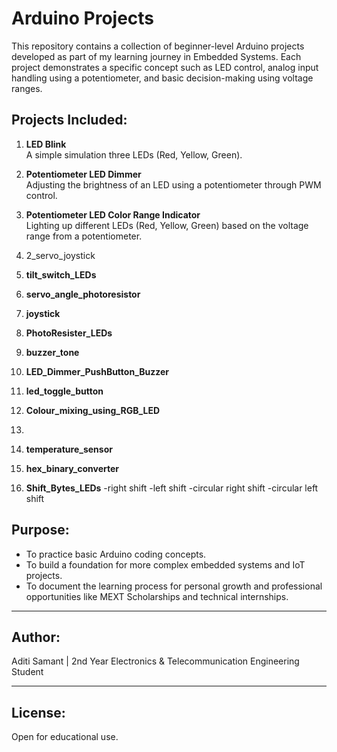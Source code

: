 # Arduino Projects

This repository contains a collection of beginner-level Arduino projects developed as part of my learning journey in Embedded Systems. Each project demonstrates a specific concept such as LED control, analog input handling using a potentiometer, and basic decision-making using voltage ranges.

## Projects Included:

1. **LED  Blink**  
   A simple simulation three LEDs (Red, Yellow, Green).

2. **Potentiometer LED Dimmer**  
   Adjusting the brightness of an LED using a potentiometer through PWM control.

3. **Potentiometer LED Color Range Indicator**  
   Lighting up different LEDs (Red, Yellow, Green) based on the voltage range from a potentiometer.
   
5. 2_servo_joystick

6. **tilt_switch_LEDs**

7. **servo_angle_photoresistor**

8. **joystick**

9. **PhotoResister_LEDs**

10. **buzzer_tone**

11. **LED_Dimmer_PushButton_Buzzer**

12. **led_toggle_button**

13. **Colour_mixing_using_RGB_LED**
14. 
15. **temperature_sensor**

16. **hex_binary_converter**

17. **Shift_Bytes_LEDs**
    -right shift
    -left shift
    -circular right shift
    -circular left shift

## Purpose:

- To practice basic Arduino coding concepts.
- To build a foundation for more complex embedded systems and IoT projects.
- To document the learning process for personal growth and professional opportunities like MEXT Scholarships and technical internships.

---

## Author:
Aditi Samant | 2nd Year Electronics & Telecommunication Engineering Student

---

## License:
Open for educational use.

